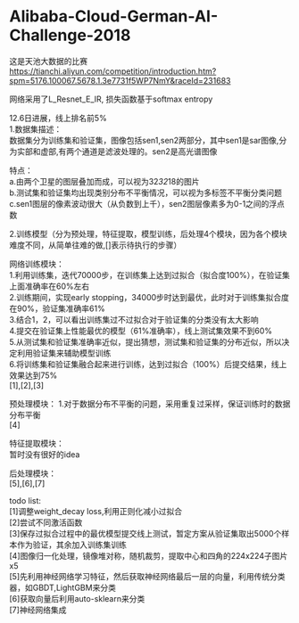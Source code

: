 # Alibaba-Cloud-German-AI-Challenge-2018

这是天池大数据的比赛<br/>
https://tianchi.aliyun.com/competition/introduction.htm?spm=5176.100067.5678.1.3e7731f5WP7NmY&raceId=231683<br/>

网络采用了L_Resnet_E_IR, 损失函数基于softmax entropy<br/>

12.6日进展，线上排名前5%<br/>
1.数据集描述：<br/>
数据集分为训练集和验证集，图像包括sen1,sen2两部分，其中sen1是sar图像,分为实部和虚部,有两个通道是滤波处理的。sen2是高光谱图像<br/>

特点：<br/>
a.由两个卫星的图层叠加而成，可以视为32*32*18的图片<br/>
b.测试集和验证集均出现类别分布不平衡情况，可以视为多标签不平衡分类问题<br/>
c.sen1图层的像素波动很大（从负数到上千），sen2图层像素多为0-1之间的浮点数<br/>

2.训练模型（分为预处理，特征提取，模型训练，后处理4个模块，因为各个模块难度不同，从简单往难的做,[]表示待执行的步骤）<br/>

网络训练模块：<br/>
1.利用训练集，迭代70000步，在训练集上达到过拟合（拟合度100%），在验证集上面准确率在60%左右<br/>
2.训练期间，实现early stopping，34000步时达到最优，此时对于训练集拟合度在90%，验证集准确率61%<br/>
3.结合1，2，可以看出训练集过不过拟合对于验证集的分类没有太大影响<br/>
4.提交在验证集上性能最优的模型（61%准确率），线上测试集效果不到60%<br/>
5.从测试集和验证集准确率近似，提出猜想，测试集和验证集的分布近似，所以决定利用验证集来辅助模型训练<br/>
6.将训练集和验证集融合起来进行训练，达到过拟合（100%）后提交结果，线上效果达到75%<br/>
[1],[2],[3]<br/>

预处理模块：
1.对于数据分布不平衡的问题，采用重复过采样，保证训练时的数据分布平衡<br/>
[4]<br/>

特征提取模块：<br/>
暂时没有很好的idea<br/>

后处理模块：<br/>
[5],[6],[7]<br/>

todo list:<br/>
[1]调整weight_decay loss,利用正则化减小过拟合<br/>
[2]尝试不同激活函数<br/>
[3]保存过拟合过程中的最优模型提交线上测试，暂定方案从验证集取出5000个样本作为验证，其余加入训练集训练<br/>
[4]图像归一化处理，镜像堆对称，随机裁剪，提取中心和四角的224x224子图片x5<br/>
[5]先利用神经网络学习特征，然后获取神经网络最后一层的向量，利用传统分类器，如GBDT,LightGBM来分类<br/>
[6]获取向量后利用auto-sklearn来分类<br/>
[7]神经网络集成<br/>

